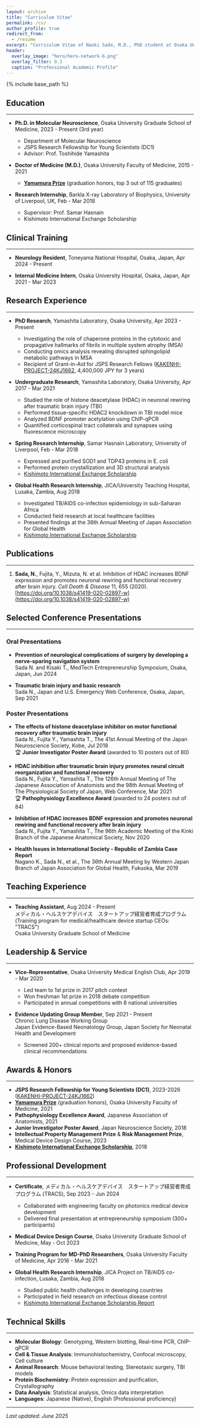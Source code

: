 ```yaml
---
layout: archive
title: "Curriculum Vitae"
permalink: /cv/
author_profile: true
redirect_from:
  - /resume
excerpt: "Curriculum Vitae of Naoki Sada, M.D., PhD student at Osaka University Graduate School of Medicine. Research focus on neurodegeneration and protein aggregation."
header:
  overlay_image: "hero/hero-network-6.png"
  overlay_filter: 0.3
  caption: "Professional Academic Profile"
---
```


{% include base_path %}

## Education
------
* **Ph.D. in Molecular Neuroscience**, Osaka University Graduate School of Medicine, 2023 - Present (3rd year)
  * Department of Molecular Neuroscience
  * JSPS Research Fellowship for Young Scientists (DC1)
  * Advisor: Prof. Toshihide Yamashita
  
* **Doctor of Medicine (M.D.)**, Osaka University Faculty of Medicine, 2015 - 2021
  * **[Yamamura Prize](https://www.med.osaka-u.ac.jp/wp-content/uploads/2025/06/R6YamamuraPrizeWinner-List.pdf)** (graduation honors, top 3 out of 115 graduates)
  
* **Research Internship**, Barkla X-ray Laboratory of Biophysics, University of Liverpool, UK, Feb - Mar 2018
  * Supervisor: Prof. Samar Hasnain
  * Kishimoto International Exchange Scholarship

## Clinical Training
------
* **Neurology Resident**, Toneyama National Hospital, Osaka, Japan, Apr 2024 - Present

* **Internal Medicine Intern**, Osaka University Hospital, Osaka, Japan, Apr 2021 - Mar 2023

## Research Experience
------
* **PhD Research**, Yamashita Laboratory, Osaka University, Apr 2023 - Present
  * Investigating the role of chaperone proteins in the cytotoxic and propagative hallmarks of fibrils in multiple system atrophy (MSA)
  * Conducting omics analysis revealing disrupted sphingolipid metabolic pathways in MSA
  * Recipient of Grant-in-Aid for JSPS Research Fellows ([KAKENHI-PROJECT-24KJ1662](https://kaken.nii.ac.jp/ja/grant/KAKENHI-PROJECT-24KJ1662/), 4,400,000 JPY for 3 years)

* **Undergraduate Research**, Yamashita Laboratory, Osaka University, Apr 2017 - Mar 2021
  * Studied the role of histone deacetylase (HDAC) in neuronal rewiring after traumatic brain injury (TBI)
  * Performed tissue-specific HDAC2 knockdown in TBI model mice
  * Analyzed BDNF promoter acetylation using ChIP-qPCR
  * Quantified corticospinal tract collaterals and synapses using fluorescence microscopy

* **Spring Research Internship**, Samar Hasnain Laboratory, University of Liverpool, Feb - Mar 2018
  * Expressed and purified SOD1 and TDP43 proteins in E. coli
  * Performed protein crystallization and 3D structural analysis
  * [Kishimoto International Exchange Scholarship](https://www.med.osaka-u.ac.jp/wp-content/uploads/gakuseishien/sholarship/h29Kishimoto/MD_foreig_short_stay.pdf)

* **Global Health Research Internship**, JICA/University Teaching Hospital, Lusaka, Zambia, Aug 2018
  * Investigated TB/AIDS co-infection epidemiology in sub-Saharan Africa
  * Conducted field research at local healthcare facilities
  * Presented findings at the 36th Annual Meeting of Japan Association for Global Health
  * [Kishimoto International Exchange Scholarship](https://www.med.osaka-u.ac.jp/wp-content/uploads/gakuseishien/sholarship/4_kikaku1-G3.pdf)

## Publications
------
1. **Sada, N.**, Fujita, Y., Mizuta, N. et al. Inhibition of HDAC increases BDNF expression and promotes neuronal rewiring and functional recovery after brain injury. *Cell Death & Disease* 11, 655 (2020). [https://doi.org/10.1038/s41419-020-02897-w](https://doi.org/10.1038/s41419-020-02897-w)

## Selected Conference Presentations
------
### Oral Presentations
* **Prevention of neurological complications of surgery by developing a nerve-sparing navigation system**  
  Sada N. and Kisaki T., MedTech Entrepreneurship Symposium, Osaka, Japan, Jun 2024

* **Traumatic brain injury and basic research**  
  Sada N., Japan and U.S. Emergency Web Conference, Osaka, Japan, Sep 2021

### Poster Presentations
* **The effects of histone deacetylase inhibitor on motor functional recovery after traumatic brain injury**  
  Sada N., Fujita Y., Yamashita T., The 41st Annual Meeting of the Japan Neuroscience Society, Kobe, Jul 2018  
  🏆 **Junior Investigator Poster Award** (awarded to 10 posters out of 80)

* **HDAC inhibition after traumatic brain injury promotes neural circuit reorganization and functional recovery**  
  Sada N., Fujita Y., Yamashita T., The 126th Annual Meeting of The Japanese Association of Anatomists and the 98th Annual Meeting of The Physiological Society of Japan, Web Conference, Mar 2021  
  🏆 **Pathophysiology Excellence Award** (awarded to 24 posters out of 84)

* **Inhibition of HDAC increases BDNF expression and promotes neuronal rewiring and functional recovery after brain injury**  
  Sada N., Fujita Y., Yamashita T., The 96th Academic Meeting of the Kinki Branch of the Japanese Anatomical Society, Nov 2020

* **Health Issues in International Society - Republic of Zambia Case Report**  
  Nagano K., Sada N., et al., The 36th Annual Meeting by Western Japan Branch of Japan Association for Global Health, Fukuoka, Mar 2019

## Teaching Experience
------
* **Teaching Assistant**, Aug 2024 - Present  
  メディカル・ヘルスケアデバイス　スタートアップ経営者育成プログラム  
  (Training program for medical/healthcare device startup CEOs: "TRACS")  
  Osaka University Graduate School of Medicine

## Leadership & Service
------
* **Vice-Representative**, Osaka University Medical English Club, Apr 2019 - Mar 2020
  * Led team to 1st prize in 2017 pitch contest
  * Won freshman 1st prize in 2018 debate competition
  * Participated in annual competitions with 8 national universities

* **Evidence Updating Group Member**, Sep 2021 - Present  
  Chronic Lung Disease Working Group  
  Japan Evidence-Based Neonatology Group, Japan Society for Neonatal Health and Development
  * Screened 200+ clinical reports and proposed evidence-based clinical recommendations

## Awards & Honors
------
* **JSPS Research Fellowship for Young Scientists (DC1)**, 2023-2026 ([KAKENHI-PROJECT-24KJ1662](https://kaken.nii.ac.jp/ja/grant/KAKENHI-PROJECT-24KJ1662/))
* **[Yamamura Prize](https://www.med.osaka-u.ac.jp/wp-content/uploads/2025/06/R6YamamuraPrizeWinner-List.pdf)** (graduation honors), Osaka University Faculty of Medicine, 2021
* **Pathophysiology Excellence Award**, Japanese Association of Anatomists, 2021
* **Junior Investigator Poster Award**, Japan Neuroscience Society, 2018
* **Intellectual Property Management Prize** & **Risk Management Prize**, Medical Device Design Course, 2023
* **[Kishimoto International Exchange Scholarship](https://www.med.osaka-u.ac.jp/wp-content/uploads/gakuseishien/sholarship/h29Kishimoto/MD_foreig_short_stay.pdf)**, 2018

## Professional Development
------
* **Certificate**, メディカル・ヘルスケアデバイス　スタートアップ経営者育成プログラム (TRACS), Sep 2023 - Jun 2024
  * Collaborated with engineering faculty on photonics medical device development
  * Delivered final presentation at entrepreneurship symposium (300+ participants)

* **Medical Device Design Course**, Osaka University Graduate School of Medicine, May - Oct 2023

* **Training Program for MD-PhD Researchers**, Osaka University Faculty of Medicine, Apr 2016 - Mar 2021

* **Global Health Research Internship**, JICA Project on TB/AIDS co-infection, Lusaka, Zambia, Aug 2018
  * Studied public health challenges in developing countries
  * Participated in field research on infectious disease control
  * [Kishimoto International Exchange Scholarship Report](https://www.med.osaka-u.ac.jp/wp-content/uploads/gakuseishien/sholarship/4_kikaku1-G3.pdf)

## Technical Skills
------
* **Molecular Biology**: Genotyping, Western blotting, Real-time PCR, ChIP-qPCR
* **Cell & Tissue Analysis**: Immunohistochemistry, Confocal microscopy, Cell culture
* **Animal Research**: Mouse behavioral testing, Stereotaxic surgery, TBI models
* **Protein Biochemistry**: Protein expression and purification, Crystallography
* **Data Analysis**: Statistical analysis, Omics data interpretation
* **Languages**: Japanese (Native), English (Professional proficiency)

---
*Last updated: June 2025*